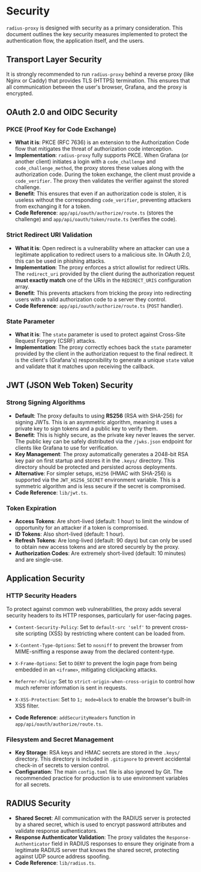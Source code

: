 # Security

`radius-proxy` is designed with security as a primary consideration. This document outlines the key security measures implemented to protect the authentication flow, the application itself, and the users.

## Transport Layer Security

It is strongly recommended to run `radius-proxy` behind a reverse proxy (like Nginx or Caddy) that provides TLS (HTTPS) termination. This ensures that all communication between the user's browser, Grafana, and the proxy is encrypted.

## OAuth 2.0 and OIDC Security

### PKCE (Proof Key for Code Exchange)

-   **What it is**: PKCE (RFC 7636) is an extension to the Authorization Code flow that mitigates the threat of authorization code interception.
-   **Implementation**: `radius-proxy` fully supports PKCE. When Grafana (or another client) initiates a login with a `code_challenge` and `code_challenge_method`, the proxy stores these values along with the authorization code. During the token exchange, the client must provide a `code_verifier`. The proxy then validates the verifier against the stored challenge.
-   **Benefit**: This ensures that even if an authorization code is stolen, it is useless without the corresponding `code_verifier`, preventing attackers from exchanging it for a token.
-   **Code Reference**: `app/api/oauth/authorize/route.ts` (stores the challenge) and `app/api/oauth/token/route.ts` (verifies the code).

### Strict Redirect URI Validation

-   **What it is**: Open redirect is a vulnerability where an attacker can use a legitimate application to redirect users to a malicious site. In OAuth 2.0, this can be used in phishing attacks.
-   **Implementation**: The proxy enforces a strict allowlist for redirect URIs. The `redirect_uri` provided by the client during the authorization request **must exactly match** one of the URIs in the `REDIRECT_URIS` configuration array.
-   **Benefit**: This prevents attackers from tricking the proxy into redirecting users with a valid authorization code to a server they control.
-   **Code Reference**: `app/api/oauth/authorize/route.ts` (`POST` handler).

### State Parameter

-   **What it is**: The `state` parameter is used to protect against Cross-Site Request Forgery (CSRF) attacks.
-   **Implementation**: The proxy correctly echoes back the `state` parameter provided by the client in the authorization request to the final redirect. It is the client's (Grafana's) responsibility to generate a unique `state` value and validate that it matches upon receiving the callback.

## JWT (JSON Web Token) Security

### Strong Signing Algorithms

-   **Default**: The proxy defaults to using **RS256** (RSA with SHA-256) for signing JWTs. This is an asymmetric algorithm, meaning it uses a private key to sign tokens and a public key to verify them.
-   **Benefit**: This is highly secure, as the private key never leaves the server. The public key can be safely distributed via the `/jwks.json` endpoint for clients like Grafana to use for verification.
-   **Key Management**: The proxy automatically generates a 2048-bit RSA key pair on first startup and stores it in the `.keys/` directory. This directory should be protected and persisted across deployments.
-   **Alternative**: For simpler setups, `HS256` (HMAC with SHA-256) is supported via the `JWT_HS256_SECRET` environment variable. This is a symmetric algorithm and is less secure if the secret is compromised.
-   **Code Reference**: `lib/jwt.ts`.

### Token Expiration

-   **Access Tokens**: Are short-lived (default: 1 hour) to limit the window of opportunity for an attacker if a token is compromised.
-   **ID Tokens**: Also short-lived (default: 1 hour).
-   **Refresh Tokens**: Are long-lived (default: 90 days) but can only be used to obtain new access tokens and are stored securely by the proxy.
-   **Authorization Codes**: Are extremely short-lived (default: 10 minutes) and are single-use.

## Application Security

### HTTP Security Headers

To protect against common web vulnerabilities, the proxy adds several security headers to its HTTP responses, particularly for user-facing pages.

-   `Content-Security-Policy`: Set to `default-src 'self'` to prevent cross-site scripting (XSS) by restricting where content can be loaded from.
-   `X-Content-Type-Options`: Set to `nosniff` to prevent the browser from MIME-sniffing a response away from the declared content-type.
-   `X-Frame-Options`: Set to `DENY` to prevent the login page from being embedded in an `<iframe>`, mitigating clickjacking attacks.
-   `Referrer-Policy`: Set to `strict-origin-when-cross-origin` to control how much referrer information is sent in requests.
-   `X-XSS-Protection`: Set to `1; mode=block` to enable the browser's built-in XSS filter.

-   **Code Reference**: `addSecurityHeaders` function in `app/api/oauth/authorize/route.ts`.

### Filesystem and Secret Management

-   **Key Storage**: RSA keys and HMAC secrets are stored in the `.keys/` directory. This directory is included in `.gitignore` to prevent accidental check-in of secrets to version control.
-   **Configuration**: The main `config.toml` file is also ignored by Git. The recommended practice for production is to use environment variables for all secrets.

## RADIUS Security

-   **Shared Secret**: All communication with the RADIUS server is protected by a shared secret, which is used to encrypt password attributes and validate response authenticators.
-   **Response Authenticator Validation**: The proxy validates the `Response-Authenticator` field in RADIUS responses to ensure they originate from a legitimate RADIUS server that knows the shared secret, protecting against UDP source address spoofing.
-   **Code Reference**: `lib/radius.ts`.
